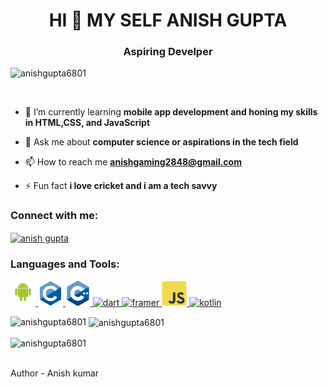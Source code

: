 <h1 align="center">HI 👋 MY SELF ANISH GUPTA </h1>
<h3 align="center">Aspiring Develper</h3>

<p align="left"> <img src="https://komarev.com/ghpvc/?username=anishgupta6801&label=Profile%20views&color=0e75b6&style=flat" alt="anishgupta6801" /> </p>

<p align="left"> <a href="https://twitter.com/" target="blank"><img src="https://img.shields.io/twitter/follow/?logo=twitter&style=for-the-badge" alt="" /></a> </p>

- 🌱 I’m currently learning **mobile app development and honing my skills in HTML,CSS, and JavaScript**

- 💬 Ask me about **computer science or aspirations in the tech field**

- 📫 How to reach me **anishgaming2848@gmail.com**

- ⚡ Fun fact **i love cricket and i am a tech savvy**

<h3 align="left">Connect with me:</h3>
<p align="left">
<a href="https://linkedin.com/in/anish gupta" target="blank"><img align="center" src="https://raw.githubusercontent.com/rahuldkjain/github-profile-readme-generator/master/src/images/icons/Social/linked-in-alt.svg" alt="anish gupta" height="30" width="40" /></a>
</p>

<h3 align="left">Languages and Tools:</h3>
<p align="left"> <a href="https://developer.android.com" target="_blank" rel="noreferrer"> <img src="https://raw.githubusercontent.com/devicons/devicon/master/icons/android/android-original-wordmark.svg" alt="android" width="40" height="40"/> </a> <a href="https://www.cprogramming.com/" target="_blank" rel="noreferrer"> <img src="https://raw.githubusercontent.com/devicons/devicon/master/icons/c/c-original.svg" alt="c" width="40" height="40"/> </a> <a href="https://www.w3schools.com/cpp/" target="_blank" rel="noreferrer"> <img src="https://raw.githubusercontent.com/devicons/devicon/master/icons/cplusplus/cplusplus-original.svg" alt="cplusplus" width="40" height="40"/> </a> <a href="https://dart.dev" target="_blank" rel="noreferrer"> <img src="https://www.vectorlogo.zone/logos/dartlang/dartlang-icon.svg" alt="dart" width="40" height="40"/> </a> <a href="https://www.framer.com/" target="_blank" rel="noreferrer"> <img src="https://www.vectorlogo.zone/logos/framer/framer-icon.svg" alt="framer" width="40" height="40"/> </a> <a href="https://developer.mozilla.org/en-US/docs/Web/JavaScript" target="_blank" rel="noreferrer"> <img src="https://raw.githubusercontent.com/devicons/devicon/master/icons/javascript/javascript-original.svg" alt="javascript" width="40" height="40"/> </a> <a href="https://kotlinlang.org" target="_blank" rel="noreferrer"> <img src="https://www.vectorlogo.zone/logos/kotlinlang/kotlinlang-icon.svg" alt="kotlin" width="40" height="40"/> </a> </p>

<p><img align="left" src="https://github-readme-stats.vercel.app/api/top-langs?username=anishgupta6801&show_icons=true&locale=en&layout=compact" alt="anishgupta6801" /></p>

<p>&nbsp;<img align="center" src="https://github-readme-stats.vercel.app/api?username=anishgupta6801&show_icons=true&locale=en" alt="anishgupta6801" /></p>

<p><img align="center" src="https://github-readme-streak-stats.herokuapp.com/?user=anishgupta6801&" alt="anishgupta6801" /></p>
<br>
Author - Anish kumar
